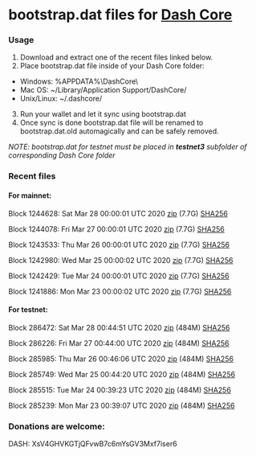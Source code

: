 # bootstrap.dat files for [Dash Core](https://github.com/dashpay/dash)

### Usage

1. Download and extract one of the recent files linked below.
2. Place bootstrap.dat file inside of your Dash Core folder:
 - Windows: %APPDATA%\DashCore\
 - Mac OS: ~/Library/Application Support/DashCore/
 - Unix/Linux: ~/.dashcore/
3. Run your wallet and let it sync using bootstrap.dat
4. Once sync is done bootstrap.dat file will be renamed to bootstrap.dat.old automagically and can be safely removed.

_NOTE: bootstrap.dat for testnet must be placed in **testnet3** subfolder of corresponding Dash Core folder_

### Recent files

#### For mainnet:

Block 1244628: Sat Mar 28 00:00:01 UTC 2020 [zip](https://dash-bootstrap.ams3.digitaloceanspaces.com/mainnet/2020-03-28/bootstrap.dat.zip) (7.7G) [SHA256](https://dash-bootstrap.ams3.digitaloceanspaces.com/mainnet/2020-03-28/sha256.txt)

Block 1244078: Fri Mar 27 00:00:01 UTC 2020 [zip](https://dash-bootstrap.ams3.digitaloceanspaces.com/mainnet/2020-03-27/bootstrap.dat.zip) (7.7G) [SHA256](https://dash-bootstrap.ams3.digitaloceanspaces.com/mainnet/2020-03-27/sha256.txt)

Block 1243533: Thu Mar 26 00:00:01 UTC 2020 [zip](https://dash-bootstrap.ams3.digitaloceanspaces.com/mainnet/2020-03-26/bootstrap.dat.zip) (7.7G) [SHA256](https://dash-bootstrap.ams3.digitaloceanspaces.com/mainnet/2020-03-26/sha256.txt)

Block 1242980: Wed Mar 25 00:00:02 UTC 2020 [zip](https://dash-bootstrap.ams3.digitaloceanspaces.com/mainnet/2020-03-25/bootstrap.dat.zip) (7.7G) [SHA256](https://dash-bootstrap.ams3.digitaloceanspaces.com/mainnet/2020-03-25/sha256.txt)

Block 1242429: Tue Mar 24 00:00:01 UTC 2020 [zip](https://dash-bootstrap.ams3.digitaloceanspaces.com/mainnet/2020-03-24/bootstrap.dat.zip) (7.7G) [SHA256](https://dash-bootstrap.ams3.digitaloceanspaces.com/mainnet/2020-03-24/sha256.txt)

Block 1241886: Mon Mar 23 00:00:02 UTC 2020 [zip](https://dash-bootstrap.ams3.digitaloceanspaces.com/mainnet/2020-03-23/bootstrap.dat.zip) (7.7G) [SHA256](https://dash-bootstrap.ams3.digitaloceanspaces.com/mainnet/2020-03-23/sha256.txt)


#### For testnet:

Block 286472: Sat Mar 28 00:44:51 UTC 2020 [zip](https://dash-bootstrap.ams3.digitaloceanspaces.com/testnet/2020-03-28/bootstrap.dat.zip) (484M) [SHA256](https://dash-bootstrap.ams3.digitaloceanspaces.com/testnet/2020-03-28/sha256.txt)

Block 286226: Fri Mar 27 00:44:00 UTC 2020 [zip](https://dash-bootstrap.ams3.digitaloceanspaces.com/testnet/2020-03-27/bootstrap.dat.zip) (484M) [SHA256](https://dash-bootstrap.ams3.digitaloceanspaces.com/testnet/2020-03-27/sha256.txt)

Block 285985: Thu Mar 26 00:46:06 UTC 2020 [zip](https://dash-bootstrap.ams3.digitaloceanspaces.com/testnet/2020-03-26/bootstrap.dat.zip) (484M) [SHA256](https://dash-bootstrap.ams3.digitaloceanspaces.com/testnet/2020-03-26/sha256.txt)

Block 285749: Wed Mar 25 00:44:20 UTC 2020 [zip](https://dash-bootstrap.ams3.digitaloceanspaces.com/testnet/2020-03-25/bootstrap.dat.zip) (484M) [SHA256](https://dash-bootstrap.ams3.digitaloceanspaces.com/testnet/2020-03-25/sha256.txt)

Block 285515: Tue Mar 24 00:39:23 UTC 2020 [zip](https://dash-bootstrap.ams3.digitaloceanspaces.com/testnet/2020-03-24/bootstrap.dat.zip) (484M) [SHA256](https://dash-bootstrap.ams3.digitaloceanspaces.com/testnet/2020-03-24/sha256.txt)

Block 285239: Mon Mar 23 00:39:07 UTC 2020 [zip](https://dash-bootstrap.ams3.digitaloceanspaces.com/testnet/2020-03-23/bootstrap.dat.zip) (484M) [SHA256](https://dash-bootstrap.ams3.digitaloceanspaces.com/testnet/2020-03-23/sha256.txt)


### Donations are welcome:

DASH: XsV4GHVKGTjQFvwB7c6mYsGV3Mxf7iser6
